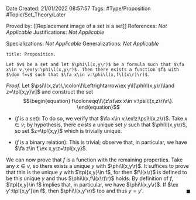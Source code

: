 <div class="topSpace"></div>

Date Created: 21/01/2022 08:57:57
Tags: #Type/Proposition #Topic/Set_Theory/Later

Proved by: [[Replacement image of a set is a set]]
References: <i>Not Applicable</i>
Justifications: <i>Not Applicable</i>

Specializations: <i>Not Applicable</i>
Generalizations: <i>Not Applicable</i>

``` ad-Proposition
title: Proposition.

Let $v$ be a set and let $\phi\l(x,y\r)$ be a formula such that $\fa x\in v,\ex!y:\phi\l(x,y\r)$. Then there exists a function $f$ with $\dom f=v$ such that $\fa x\in v:\phi\l(x,f\l(x\r)\r)$.

```

<i>Proof.</i> Let $\psi\l(x,z\r)\,\colon\!\Leftrightarrow\ex y\l[\phi\l(x,y\r)\land z=\tpl{x,y}\r]$ and construct the set
$$\begin{equation}
    f\coloneqq\l\{z\st\ex x\in v:\psi\l(x,z\r)\r\}.
\end{equation}$$
* ($f$ is a set): To do so, we verify that $\fa x\in v,\ex!z:\psi\l(x,z\r)$. Take $x\in v$; by hypothesis, there exists a unique set $y$ such that $\phi\l(x,y\r)$, so set $z=\tpl{x,y}$ which is trivially unique.

* ($f$ is a binary relation): This is trivial; observe that, in particular, we have $\fa z\in f,\ex x,y:z=\tpl{x,y}$.

We can now prove that $f$ is a function with the remaining properties. Take any $x\in v$, so there exists a unique $y$ with $\phi\l(x,y\r)$. It suffices to prove that this is the unique $y$ with $\tpl{x,y}\in f$, for then $f\l(x\r)$ is defined to be this unique $y$ and thus $\phi\l(x,f\l(x\r)\r)$ holds. By definition of $f$, $\tpl{x,y}\in f$ implies that, in particular, we have $\phi\l(x,y\r)$. If $\ex y':\tpl{x,y'}\in f$, then $\phi\l(x,y'\r)$ too and thus $y=y'$.<span style="float:right;">$\blacksquare$</span>
